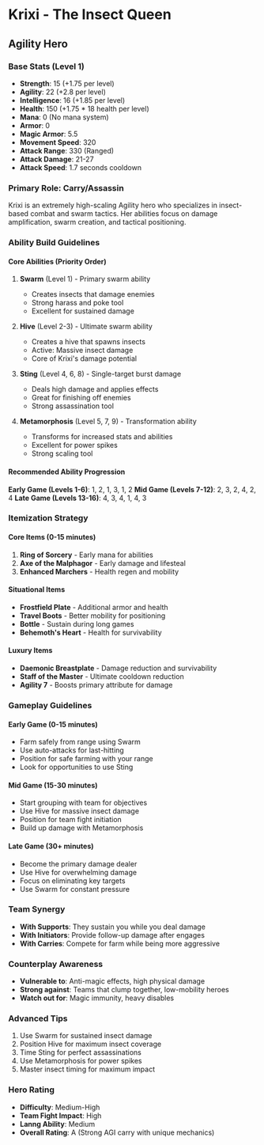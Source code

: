 # Krixi - The Insect Queen
## Agility Hero

### Base Stats (Level 1)
- **Strength**: 15 (+1.75 per level)
- **Agility**: 22 (+2.8 per level)
- **Intelligence**: 16 (+1.85 per level)
- **Health**: 150 (+1.75 * 18 health per level)
- **Mana**: 0 (No mana system)
- **Armor**: 0
- **Magic Armor**: 5.5
- **Movement Speed**: 320
- **Attack Range**: 330 (Ranged)
- **Attack Damage**: 21-27
- **Attack Speed**: 1.7 seconds cooldown

### Primary Role: Carry/Assassin
Krixi is an extremely high-scaling Agility hero who specializes in insect-based combat and swarm tactics. Her abilities focus on damage amplification, swarm creation, and tactical positioning.

### Ability Build Guidelines

#### Core Abilities (Priority Order)
1. **Swarm** (Level 1) - Primary swarm ability
   - Creates insects that damage enemies
   - Strong harass and poke tool
   - Excellent for sustained damage

2. **Hive** (Level 2-3) - Ultimate swarm ability
   - Creates a hive that spawns insects
   - Active: Massive insect damage
   - Core of Krixi's damage potential

3. **Sting** (Level 4, 6, 8) - Single-target burst damage
   - Deals high damage and applies effects
   - Great for finishing off enemies
   - Strong assassination tool

4. **Metamorphosis** (Level 5, 7, 9) - Transformation ability
   - Transforms for increased stats and abilities
   - Excellent for power spikes
   - Strong scaling tool

#### Recommended Ability Progression
**Early Game (Levels 1-6)**: 1, 2, 1, 3, 1, 2
**Mid Game (Levels 7-12)**: 2, 3, 2, 4, 2, 4
**Late Game (Levels 13-16)**: 4, 3, 4, 1, 4, 3

### Itemization Strategy

#### Core Items (0-15 minutes)
1. **Ring of Sorcery** - Early mana for abilities
2. **Axe of the Malphagor** - Early damage and lifesteal
3. **Enhanced Marchers** - Health regen and mobility

#### Situational Items
- **Frostfield Plate** - Additional armor and health
- **Travel Boots** - Better mobility for positioning
- **Bottle** - Sustain during long games
- **Behemoth's Heart** - Health for survivability

#### Luxury Items
- **Daemonic Breastplate** - Damage reduction and survivability
- **Staff of the Master** - Ultimate cooldown reduction
- **Agility 7** - Boosts primary attribute for damage

### Gameplay Guidelines

#### Early Game (0-15 minutes)
- Farm safely from range using Swarm
- Use auto-attacks for last-hitting
- Position for safe farming with your range
- Look for opportunities to use Sting

#### Mid Game (15-30 minutes)
- Start grouping with team for objectives
- Use Hive for massive insect damage
- Position for team fight initiation
- Build up damage with Metamorphosis

#### Late Game (30+ minutes)
- Become the primary damage dealer
- Use Hive for overwhelming damage
- Focus on eliminating key targets
- Use Swarm for constant pressure

### Team Synergy
- **With Supports**: They sustain you while you deal damage
- **With Initiators**: Provide follow-up damage after engages
- **With Carries**: Compete for farm while being more aggressive

### Counterplay Awareness
- **Vulnerable to**: Anti-magic effects, high physical damage
- **Strong against**: Teams that clump together, low-mobility heroes
- **Watch out for**: Magic immunity, heavy disables

### Advanced Tips
1. Use Swarm for sustained insect damage
2. Position Hive for maximum insect coverage
3. Time Sting for perfect assassinations
4. Use Metamorphosis for power spikes
5. Master insect timing for maximum impact

### Hero Rating
- **Difficulty**: Medium-High
- **Team Fight Impact**: High
- **Lanng Ability**: Medium
- **Overall Rating**: A (Strong AGI carry with unique mechanics)
